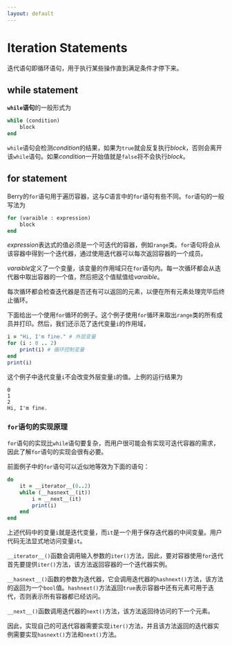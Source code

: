 ```yaml
---
layout: default
---
```


# Iteration Statements

迭代语句即循环语句，用于执行某些操作直到满足条件才停下来。

## while statement

**`while`语句**的一般形式为

``` ruby
while (condition)
    block
end
```

`while`语句会检测*condition*的结果，如果为`true`就会反复执行*block*，否则会离开该`while`语句。如果*condition*一开始值就是`false`将不会执行*block*。

## for statement

Berry的`for`语句用于遍历容器，这与C语言中的`for`语句有些不同。`for`语句的一般写法为

``` ruby
for (varaible : expression)
    block
end
```

*expression*表达式的值必须是一个可迭代的容器，例如`range`类。`for`语句将会从该容器中得到一个迭代器，通过使用迭代器可以每次返回容器的一个成员。

*varaible*定义了一个变量，该变量的作用域只在`for`语句内。每一次循环都会从迭代器中取出容器的一个值，然后把这个值赋值给*varaible*。

每次循环都会检查迭代器是否还有可以返回的元素，以便在所有元素处理完毕后终止循环。

下面给出一个使用`for`循环的例子。这个例子使用`for`循环来取出`range`类的所有成员并打印。然后，我们还示范了迭代变量`i`的作用域，

``` ruby
i = "Hi, I'm fine." # 外层变量
for (i : 0 .. 2)
    print(i) # 循环控制变量
end
print(i)
```
这个例子中迭代变量`i`不会改变外层变量`i`的值。上例的运行结果为

```
0
1
2
Hi, I'm fine.
```

### `for`语句的实现原理

`for`语句的实现比`while`语句要复杂，而用户很可能会有实现可迭代容器的需求，因此了解`for`语句的实现会很有必要。

前面例子中的`for`语句可以近似地等效为下面的语句：

``` ruby
do
    it = __iterator__(0..2)
    while (__hasnext__(it))
        i = __next__(it)
        print(i)
    end
end
```

上述代码中的变量`i`就是迭代变量，而`it`是一个用于保存迭代器的中间变量。用户代码无法显式地访问变量`it`。

`__iterator__()`函数会调用输入参数的`iter()`方法，因此，要对容器使用`for`迭代首先要提供`iter()`方法，该方法返回容器的一个迭代器实例。

`__hasnext__()`函数的参数为迭代器，它会调用迭代器的`hashnext()`方法，该方法的返回为一个`bool`值。`hashnext()`方法返回`true`表示容器中还有元素可用于迭代，否则表示所有容器都已经访问。

`__next__()`函数调用迭代器的`next()`方法，该方法返回待访问的下一个元素。

因此，实现自己的可迭代容器需要实现`iter()`方法，并且该方法返回的迭代器实例需要实现`hasnext()`方法和`next()`方法。
